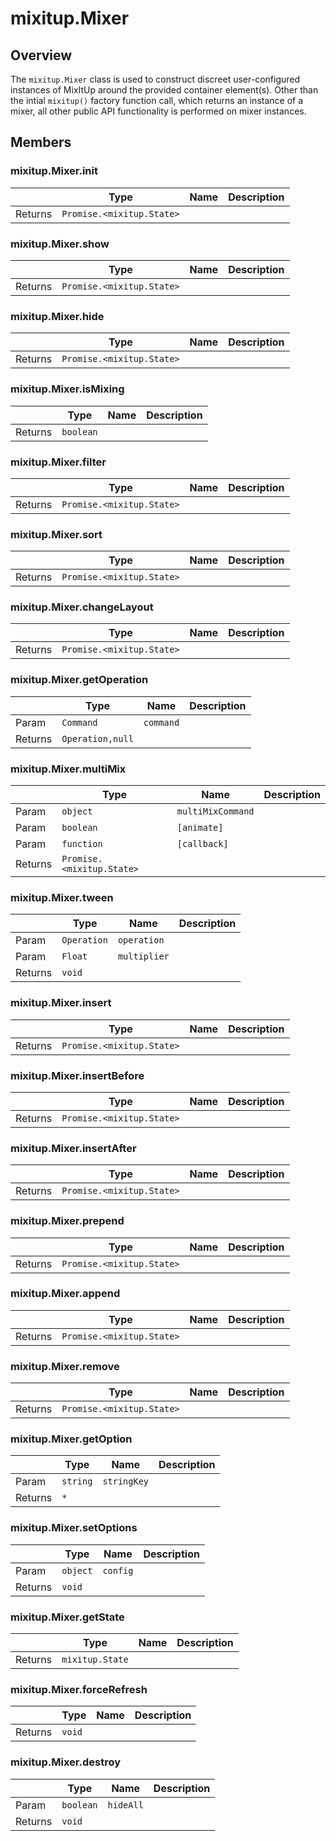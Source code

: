 # mixitup.Mixer

## Overview

The `mixitup.Mixer` class is used to construct discreet user-configured
instances of MixItUp around the provided container element(s). Other
than the intial `mixitup()` factory function call, which returns an
instance of a mixer, all other public API functionality is performed
on mixer instances.

## Members

### <a id="mixitup.Mixer#init">mixitup.Mixer.init</a>

|   |Type | Name | Description
|---|--- | --- | ---
|Returns |`Promise.<mixitup.State>` | 


### <a id="mixitup.Mixer#show">mixitup.Mixer.show</a>

|   |Type | Name | Description
|---|--- | --- | ---
|Returns |`Promise.<mixitup.State>` | 


### <a id="mixitup.Mixer#hide">mixitup.Mixer.hide</a>

|   |Type | Name | Description
|---|--- | --- | ---
|Returns |`Promise.<mixitup.State>` | 


### <a id="mixitup.Mixer#isMixing">mixitup.Mixer.isMixing</a>

|   |Type | Name | Description
|---|--- | --- | ---
|Returns |`boolean` | 


### <a id="mixitup.Mixer#filter">mixitup.Mixer.filter</a>

|   |Type | Name | Description
|---|--- | --- | ---
|Returns |`Promise.<mixitup.State>` | 


### <a id="mixitup.Mixer#sort">mixitup.Mixer.sort</a>

|   |Type | Name | Description
|---|--- | --- | ---
|Returns |`Promise.<mixitup.State>` | 


### <a id="mixitup.Mixer#changeLayout">mixitup.Mixer.changeLayout</a>

|   |Type | Name | Description
|---|--- | --- | ---
|Returns |`Promise.<mixitup.State>` | 


### <a id="mixitup.Mixer#getOperation">mixitup.Mixer.getOperation</a>

|   |Type | Name | Description
|---|--- | --- | ---
|Param   |`Command` | `command` | 
|Returns |`Operation,null` | 


### <a id="mixitup.Mixer#multiMix">mixitup.Mixer.multiMix</a>

|   |Type | Name | Description
|---|--- | --- | ---
|Param   |`object` | `multiMixCommand` | 
|Param   |`boolean` | `[animate]` | 
|Param   |`function` | `[callback]` | 
|Returns |`Promise.<mixitup.State>` | 


### <a id="mixitup.Mixer#tween">mixitup.Mixer.tween</a>

|   |Type | Name | Description
|---|--- | --- | ---
|Param   |`Operation` | `operation` | 
|Param   |`Float` | `multiplier` | 
|Returns |`void` | 


### <a id="mixitup.Mixer#insert">mixitup.Mixer.insert</a>

|   |Type | Name | Description
|---|--- | --- | ---
|Returns |`Promise.<mixitup.State>` | 


### <a id="mixitup.Mixer#insertBefore">mixitup.Mixer.insertBefore</a>

|   |Type | Name | Description
|---|--- | --- | ---
|Returns |`Promise.<mixitup.State>` | 


### <a id="mixitup.Mixer#insertAfter">mixitup.Mixer.insertAfter</a>

|   |Type | Name | Description
|---|--- | --- | ---
|Returns |`Promise.<mixitup.State>` | 


### <a id="mixitup.Mixer#prepend">mixitup.Mixer.prepend</a>

|   |Type | Name | Description
|---|--- | --- | ---
|Returns |`Promise.<mixitup.State>` | 


### <a id="mixitup.Mixer#append">mixitup.Mixer.append</a>

|   |Type | Name | Description
|---|--- | --- | ---
|Returns |`Promise.<mixitup.State>` | 


### <a id="mixitup.Mixer#remove">mixitup.Mixer.remove</a>

|   |Type | Name | Description
|---|--- | --- | ---
|Returns |`Promise.<mixitup.State>` | 


### <a id="mixitup.Mixer#getOption">mixitup.Mixer.getOption</a>

|   |Type | Name | Description
|---|--- | --- | ---
|Param   |`string` | `stringKey` | 
|Returns |`*` | 


### <a id="mixitup.Mixer#setOptions">mixitup.Mixer.setOptions</a>

|   |Type | Name | Description
|---|--- | --- | ---
|Param   |`object` | `config` | 
|Returns |`void` | 


### <a id="mixitup.Mixer#getState">mixitup.Mixer.getState</a>

|   |Type | Name | Description
|---|--- | --- | ---
|Returns |`mixitup.State` | 


### <a id="mixitup.Mixer#forceRefresh">mixitup.Mixer.forceRefresh</a>

|   |Type | Name | Description
|---|--- | --- | ---
|Returns |`void` | 


### <a id="mixitup.Mixer#destroy">mixitup.Mixer.destroy</a>

|   |Type | Name | Description
|---|--- | --- | ---
|Param   |`boolean` | `hideAll` | 
|Returns |`void` | 
